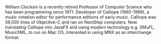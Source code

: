 William Clocksin is a recently 
retired Professor of Computer Science who has been
programming since 1971.
Developer of Calliope (1992-1999), a music notation editor for performance editions of early music.
Calliope was 56,000 lines of Objective-C and ran on NextStep computers. 
Now translating Calliope into JavaFX and using modern technology e.g. SMuFL, MusicXML, to run on Mac OS. 
Interested in using MNX as an interchange format. 

